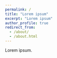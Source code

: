 ```yaml
---
permalink: /
title: "Lorem ipsum"
excerpt: "Lorem ipsum"
author_profile: true
redirect_from: 
  - /about/
  - /about.html
---
```


Lorem ipsum.
